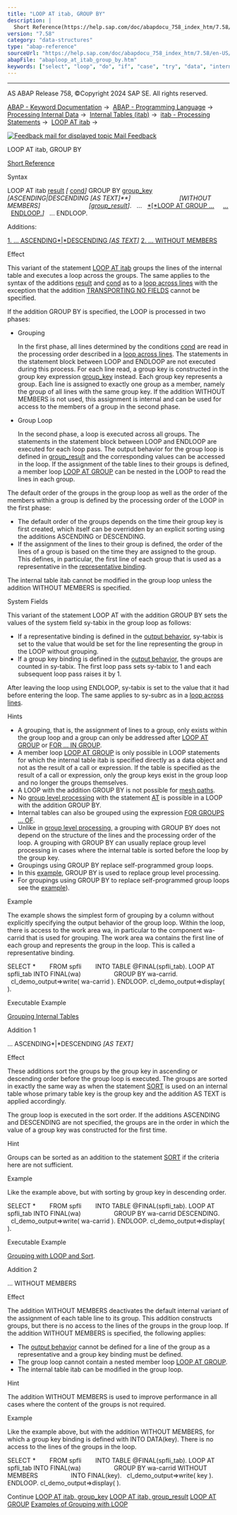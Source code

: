 ```yaml
---
title: "LOOP AT itab, GROUP BY"
description: |
  Short Reference(https://help.sap.com/doc/abapdocu_758_index_htm/7.58/en-US/abaploop_at_itab_shortref.htm) Syntax LOOP AT itab result(https://help.sap.com/doc/abapdocu_758_index_htm/7.58/en-US/abaploop_at_itab_result.htm)  cond(https://help.sap.com/doc/abapdocu_758_index_htm/7.58/en-US/abap
version: "7.58"
category: "data-structures"
type: "abap-reference"
sourceUrl: "https://help.sap.com/doc/abapdocu_758_index_htm/7.58/en-US/abaploop_at_itab_group_by.htm"
abapFile: "abaploop_at_itab_group_by.htm"
keywords: ["select", "loop", "do", "if", "case", "try", "data", "internal-table", "abaploop", "itab", "group"]
---
```


* * *

AS ABAP Release 758, ©Copyright 2024 SAP SE. All rights reserved.

[ABAP - Keyword Documentation](https://help.sap.com/doc/abapdocu_758_index_htm/7.58/en-US/abenabap.htm) →  [ABAP - Programming Language](https://help.sap.com/doc/abapdocu_758_index_htm/7.58/en-US/abenabap_reference.htm) →  [Processing Internal Data](https://help.sap.com/doc/abapdocu_758_index_htm/7.58/en-US/abenabap_data_working.htm) →  [Internal Tables (itab)](https://help.sap.com/doc/abapdocu_758_index_htm/7.58/en-US/abenitab.htm) →  [itab - Processing Statements](https://help.sap.com/doc/abapdocu_758_index_htm/7.58/en-US/abentable_processing_statements.htm) →  [LOOP AT itab](https://help.sap.com/doc/abapdocu_758_index_htm/7.58/en-US/abaploop_at_itab_variants.htm) → 

 [![](Mail.gif?object=Mail.gif "Feedback mail for displayed topic") Mail Feedback](mailto:f1_help@sap.com?subject=Feedback%20on%20ABAP%20Documentation&body=Document:%20LOOP%20AT%20itab%2C%20GROUP%20BY%2C%20ABAPLOOP_AT_ITAB_GROUP_BY%2C%20758%0D%0A%0D%0AError:%0D%0A%0D%0A%0D%0A%0D%0ASuggestion%20for%20improvement:)

LOOP AT itab, GROUP BY

[Short Reference](https://help.sap.com/doc/abapdocu_758_index_htm/7.58/en-US/abaploop_at_itab_shortref.htm)

Syntax

LOOP AT itab [result](https://help.sap.com/doc/abapdocu_758_index_htm/7.58/en-US/abaploop_at_itab_result.htm) *\[* [cond](https://help.sap.com/doc/abapdocu_758_index_htm/7.58/en-US/abaploop_at_itab_cond.htm)*\]* GROUP BY [group\_key](https://help.sap.com/doc/abapdocu_758_index_htm/7.58/en-US/abaploop_at_itab_group_by_key.htm)
                           *\[*ASCENDING*|*DESCENDING *\[*AS TEXT*\]**\]*
                           *\[*WITHOUT MEMBERS*\]*
                           *\[*[group\_result](https://help.sap.com/doc/abapdocu_758_index_htm/7.58/en-US/abaploop_at_itab_group_by_binding.htm)*\]*.
  ...
  [*\[*LOOP AT GROUP ...](https://help.sap.com/doc/abapdocu_758_index_htm/7.58/en-US/abaploop_at_group.htm)
    [...](https://help.sap.com/doc/abapdocu_758_index_htm/7.58/en-US/abaploop_at_group.htm)
  [ENDLOOP.*\]*](https://help.sap.com/doc/abapdocu_758_index_htm/7.58/en-US/abaploop_at_group.htm)
  ...
ENDLOOP.

Additions:

[1\. ... ASCENDING*|*DESCENDING *\[*AS TEXT*\]*](#!ABAP_ADDITION_1@1@)
[2\. ... WITHOUT MEMBERS](#!ABAP_ADDITION_2@2@)

Effect

This variant of the statement [LOOP AT itab](https://help.sap.com/doc/abapdocu_758_index_htm/7.58/en-US/abaploop_at_itab_variants.htm) groups the lines of the internal table and executes a loop across the groups. The same applies to the syntax of the additions [result](https://help.sap.com/doc/abapdocu_758_index_htm/7.58/en-US/abaploop_at_itab_result.htm) and [cond](https://help.sap.com/doc/abapdocu_758_index_htm/7.58/en-US/abaploop_at_itab_cond.htm) as to a [loop across lines](https://help.sap.com/doc/abapdocu_758_index_htm/7.58/en-US/abaploop_at_itab.htm) with the exception that the addition [TRANSPORTING NO FIELDS](https://help.sap.com/doc/abapdocu_758_index_htm/7.58/en-US/abaploop_at_itab_result.htm) cannot be specified.

If the addition GROUP BY is specified, the LOOP is processed in two phases:

-   Grouping
    
    In the first phase, all lines determined by the conditions [cond](https://help.sap.com/doc/abapdocu_758_index_htm/7.58/en-US/abaploop_at_itab_cond.htm) are read in the processing order described in a [loop across lines](https://help.sap.com/doc/abapdocu_758_index_htm/7.58/en-US/abaploop_at_itab.htm). The statements in the statement block between LOOP and ENDLOOP are not executed during this process. For each line read, a group key is constructed in the group key expression [group\_key](https://help.sap.com/doc/abapdocu_758_index_htm/7.58/en-US/abaploop_at_itab_group_by_key.htm) instead. Each group key represents a group. Each line is assigned to exactly one group as a member, namely the group of all lines with the same group key. If the addition WITHOUT MEMBERS is not used, this assignment is internal and can be used for access to the members of a group in the second phase.
    
-   Group Loop
    
    In the second phase, a loop is executed across all groups. The statements in the statement block between LOOP and ENDLOOP are executed for each loop pass. The output behavior for the group loop is defined in [group\_result](https://help.sap.com/doc/abapdocu_758_index_htm/7.58/en-US/abaploop_at_itab_group_by_binding.htm) and the corresponding values can be accessed in the loop. If the assignment of the table lines to their groups is defined, a member loop [LOOP AT GROUP](https://help.sap.com/doc/abapdocu_758_index_htm/7.58/en-US/abaploop_at_group.htm) can be nested in the LOOP to read the lines in each group.
    

The default order of the groups in the group loop as well as the order of the members within a group is defined by the processing order of the LOOP in the first phase:

-   The default order of the groups depends on the time their group key is first created, which itself can be overridden by an explicit sorting using the additions ASCENDING or DESCENDING.
-   If the assignment of the lines to their group is defined, the order of the lines of a group is based on the time they are assigned to the group. This defines, in particular, the first line of each group that is used as a representative in the [representative binding](https://help.sap.com/doc/abapdocu_758_index_htm/7.58/en-US/abaploop_at_itab_group_by_binding.htm).

The internal table itab cannot be modified in the group loop unless the addition WITHOUT MEMBERS is specified.

System Fields

This variant of the statement LOOP AT with the addition GROUP BY sets the values of the system field sy-tabix in the group loop as follows:

-   If a representative binding is defined in the [output behavior](https://help.sap.com/doc/abapdocu_758_index_htm/7.58/en-US/abaploop_at_itab_group_by_binding.htm), sy-tabix is set to the value that would be set for the line representing the group in the LOOP without grouping.
-   If a group key binding is defined in the [output behavior](https://help.sap.com/doc/abapdocu_758_index_htm/7.58/en-US/abaploop_at_itab_group_by_binding.htm), the groups are counted in sy-tabix. The first loop pass sets sy-tabix to 1 and each subsequent loop pass raises it by 1.

After leaving the loop using ENDLOOP, sy-tabix is set to the value that it had before entering the loop. The same applies to sy-subrc as in a [loop across lines](https://help.sap.com/doc/abapdocu_758_index_htm/7.58/en-US/abaploop_at_itab.htm).

Hints

-   A grouping, that is, the assignment of lines to a group, only exists within the group loop and a group can only be addressed after [LOOP AT GROUP](https://help.sap.com/doc/abapdocu_758_index_htm/7.58/en-US/abaploop_at_group.htm) or [FOR ... IN GROUP](https://help.sap.com/doc/abapdocu_758_index_htm/7.58/en-US/abenfor_in_group.htm).
-   A member loop [LOOP AT GROUP](https://help.sap.com/doc/abapdocu_758_index_htm/7.58/en-US/abaploop_at_group.htm) is only possible in LOOP statements for which the internal table itab is specified directly as a data object and not as the result of a call or expression. If the table is specified as the result of a call or expression, only the group keys exist in the group loop and no longer the groups themselves.
-   A LOOP with the addition GROUP BY is not possible for [mesh paths](https://help.sap.com/doc/abapdocu_758_index_htm/7.58/en-US/abenmesh_path_glosry.htm "Glossary Entry").
-   No [group level processing](https://help.sap.com/doc/abapdocu_758_index_htm/7.58/en-US/abengroup_level_processing_glosry.htm "Glossary Entry") with the statement [AT](https://help.sap.com/doc/abapdocu_758_index_htm/7.58/en-US/abapat_itab.htm) is possible in a LOOP with the addition GROUP BY.
-   Internal tables can also be grouped using the expression [FOR GROUPS ... OF](https://help.sap.com/doc/abapdocu_758_index_htm/7.58/en-US/abenfor_groups_of.htm).
-   Unlike in [group level processing](https://help.sap.com/doc/abapdocu_758_index_htm/7.58/en-US/abengroup_level_processing_glosry.htm "Glossary Entry"), a grouping with GROUP BY does not depend on the structure of the lines and the processing order of the loop. A grouping with GROUP BY can usually replace group level processing in cases where the internal table is sorted before the loop by the group key.
-   Groupings using GROUP BY replace self-programmed group loops.
-   In this [example](https://help.sap.com/doc/abapdocu_758_index_htm/7.58/en-US/abenint_table_at_unsorted_abexa.htm), GROUP BY is used to replace group level processing.
-   For groupings using GROUP BY to replace self-programmed group loops see the [example](https://help.sap.com/doc/abapdocu_758_index_htm/7.58/en-US/abenloop_group_by_explicit_abexa.htm)).

Example

The example shows the simplest form of grouping by a column without explicitly specifying the output behavior of the group loop. Within the loop, there is access to the work area wa, in particular to the component wa-carrid that is used for grouping. The work area wa contains the first line of each group and represents the group in the loop. This is called a representative binding.

SELECT \*
       FROM spfli
       INTO TABLE @FINAL(spfli\_tab).
LOOP AT spfli\_tab INTO FINAL(wa)
                  GROUP BY wa-carrid.
  cl\_demo\_output=>write( wa-carrid ).
ENDLOOP.
cl\_demo\_output=>display( ).

Executable Example

[Grouping Internal Tables](https://help.sap.com/doc/abapdocu_758_index_htm/7.58/en-US/abenloop_group_by_abexas.htm)

Addition 1   

... ASCENDING*|*DESCENDING *\[*AS TEXT*\]*

Effect

These additions sort the groups by the group key in ascending or descending order before the group loop is executed. The groups are sorted in exactly the same way as when the statement [SORT](https://help.sap.com/doc/abapdocu_758_index_htm/7.58/en-US/abapsort_itab.htm) is used on an internal table whose primary table key is the group key and the addition AS TEXT is applied accordingly.

The group loop is executed in the sort order. If the additions ASCENDING and DESCENDING are not specified, the groups are in the order in which the value of a group key was constructed for the first time.

Hint

Groups can be sorted as an addition to the statement [SORT](https://help.sap.com/doc/abapdocu_758_index_htm/7.58/en-US/abapsort_itab.htm) if the criteria here are not sufficient.

Example

Like the example above, but with sorting by group key in descending order.

SELECT \*
       FROM spfli
       INTO TABLE @FINAL(spfli\_tab).
LOOP AT spfli\_tab INTO FINAL(wa)
                  GROUP BY wa-carrid DESCENDING.
  cl\_demo\_output=>write( wa-carrid ).
ENDLOOP.
cl\_demo\_output=>display( ).

Executable Example

[Grouping with LOOP and Sort](https://help.sap.com/doc/abapdocu_758_index_htm/7.58/en-US/abenloop_group_by_sort_abexa.htm).

Addition 2   

... WITHOUT MEMBERS

Effect

The addition WITHOUT MEMBERS deactivates the default internal variant of the assignment of each table line to its group. This addition constructs groups, but there is no access to the lines of the groups in the group loop. If the addition WITHOUT MEMBERS is specified, the following applies:

-   The [output behavior](https://help.sap.com/doc/abapdocu_758_index_htm/7.58/en-US/abaploop_at_itab_group_by_binding.htm) cannot be defined for a line of the group as a representative and a group key binding must be defined.
-   The group loop cannot contain a nested member loop [LOOP AT GROUP](https://help.sap.com/doc/abapdocu_758_index_htm/7.58/en-US/abaploop_at_group.htm).
-   The internal table itab can be modified in the group loop.

Hint

The addition WITHOUT MEMBERS is used to improve performance in all cases where the content of the groups is not required.

Example

Like the example above, but with the addition WITHOUT MEMBERS, for which a group key binding is defined with INTO DATA(key). There is no access to the lines of the groups in the loop.

SELECT \*
       FROM spfli
       INTO TABLE @FINAL(spfli\_tab).
LOOP AT spfli\_tab INTO FINAL(wa)
                  GROUP BY wa-carrid WITHOUT MEMBERS
                  INTO FINAL(key).
  cl\_demo\_output=>write( key ).
ENDLOOP.
cl\_demo\_output=>display( ).

Continue
[LOOP AT itab, group\_key](https://help.sap.com/doc/abapdocu_758_index_htm/7.58/en-US/abaploop_at_itab_group_by_key.htm)
[LOOP AT itab, group\_result](https://help.sap.com/doc/abapdocu_758_index_htm/7.58/en-US/abaploop_at_itab_group_by_binding.htm)
[LOOP AT GROUP](https://help.sap.com/doc/abapdocu_758_index_htm/7.58/en-US/abaploop_at_group.htm)
[Examples of Grouping with LOOP](https://help.sap.com/doc/abapdocu_758_index_htm/7.58/en-US/abenloop_group_by_abexas.htm)